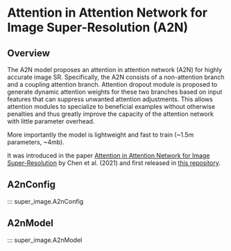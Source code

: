 # Attention in Attention Network for Image Super-Resolution (A2N)

## Overview

The A2N model proposes an attention in attention network (A2N) for highly accurate image SR. Specifically, the A2N consists of a non-attention branch and a coupling attention branch. Attention dropout module is proposed to generate dynamic attention weights for these two branches based on input features that can suppress unwanted attention adjustments. This allows attention modules to specialize to beneficial examples without otherwise penalties and thus greatly improve the capacity of the attention network with little parameter overhead. 

More importantly the model is lightweight and fast to train (~1.5m parameters, ~4mb).

It was introduced in the paper [Attention in Attention Network for Image Super-Resolution](https://arxiv.org/abs/2104.09497) by Chen et al. (2021) and first released in [this repository](https://github.com/haoyuc/A2N). 

## A2nConfig

::: super_image.A2nConfig

## A2nModel

::: super_image.A2nModel
